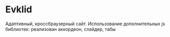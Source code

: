 # Evklid
Адаптивный, кроссбраузерный сайт. Использование дополнительных js библиотек: реализован аккордеон, слайдер, табы
